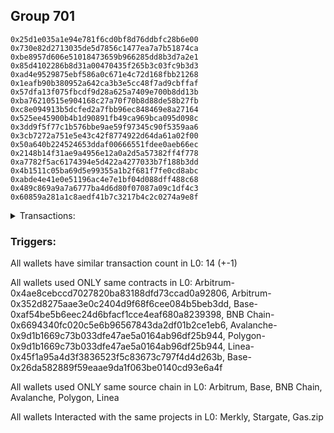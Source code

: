 ## Group 701

```0x9b3040fa7f7b2c926b7f41ee580a4a762543d950
0x25d1e035a1e94e781f6cd0bf8d76ddbfc28b6e00
0x730e82d2713035de5d7856c1477ea7a7b51874ca
0xbe8957d606e51018473659b966285dd8b3d7a2e1
0x85d4102286b8d31a00470435f265b3c03fc9b3d3
0xad4e9529875ebf586a0c671e4c72d168fbb21268
0x1eafb90b380952a642ca3b3e5cc48f7ad9cbffaf
0x57dfa13f075fbcdf9d28a625a7409e700b8dd13b
0xba76210515e904168c27a70f70b8d88de58b27fb
0xc8e094913b5dcfed2a7fbb96ec848469e8a27164
0x525ee45900b4b1d90891fb49ca969bca095d098c
0x3dd9f5f77c1b576bbe9ae59f97345c90f5359aa6
0x3cb7272a751e5e43c42f8774922d64da61a02f00
0x50a640b224524653ddaf00666551fdee0aeb66ec
0x2148b14f31ae9a4956e12a0a2d5a57382ff4f778
0xa7782f5ac6174394e5d422a4277033b7f188b3dd
0x4b1511c05ba69d5e99355a1b2f681f7fe0cd8abc
0xabde4e41e0e51196ac4e7e1bf04d088dff488c68
0x489c869a9a7a6777ba4d6d80f07087a09c1df4c3
0x60859a281a1c8aedf41b7c3217b4c2c0274a9e8f
```
<details>
<summary>Transactions:</summary>

Hashes: 

Wallet: 0x9b3040fa7f7b2c926b7f41ee580a4a762543d950

       Hash: 0x01ce2e29d0fcec5ef9c158cd63e7ebd1d4c122a9e3d01fd8fa0bb5543f463621
         - source chain: Arbitrum
         - destination chain: Aptos
         - project: Merkly
         - contract: 0x4ae8cebccd7027820ba83188dfd73ccad0a92806
       Hash: 0x448c71ab65126206f8f67019e0087876b73c596afe798100acf227c0e9e03dea
         - source chain: Arbitrum
         - destination chain: Aptos
         - project: Merkly
         - contract: 0x4ae8cebccd7027820ba83188dfd73ccad0a92806
       Hash: 0xb46731a3b37bdbe8b7ff8e6019f8f158670683769a31b787d7fb05d41142b7ca
         - source chain: Arbitrum
         - destination chain: Base
         - project: Stargate
         - contract: 0x352d8275aae3e0c2404d9f68f6cee084b5beb3dd
         - value USD: 16.808301922
       Hash: 0xb2d6ee9db833b740cbcec7cfc3dcf6fb8d9ff386aa0534f2cfe3705241e800ca
         - source chain: Base
         - destination chain: BNB Chain
         - project: Stargate
         - contract: 0xaf54be5b6eec24d6bfacf1cce4eaf680a8239398
         - value USD: 14.4631277
       Hash: 0xd5622a56b77dfae5b024d4a53c2f86ad8fae4d7dd5c366aaa10c160e7b401431
         - source chain: BNB Chain
         - destination chain: Arbitrum
         - project: Stargate
         - contract: 0x6694340fc020c5e6b96567843da2df01b2ce1eb6
         - value USD: 13.044481789
       Hash: 0x405ffa81153c13876567028f09865c6bb696458e643ab58bd570ebf9401e8c1d
         - source chain: Arbitrum
         - destination chain: BNB Chain
         - project: Stargate
         - contract: 0x352d8275aae3e0c2404d9f68f6cee084b5beb3dd
         - value USD: 100.070745006
       Hash: 0x26c73adef657fa3f80fdb63b5a3e39939387e9bb7234c4192478a16b6c11a539
         - source chain: BNB Chain
         - destination chain: Avalanche
         - project: Stargate
         - contract: 0x6694340fc020c5e6b96567843da2df01b2ce1eb6
         - value USD: 98.557298287
       Hash: 0xc60c36b47b4241c42b869c85a96b0457f8bd33dca7b1c03092b16b0e6851f764
         - source chain: Avalanche
         - destination chain: Base
         - project: Stargate
         - contract: 0x9d1b1669c73b033dfe47ae5a0164ab96df25b944
         - value USD: 96.997903779
       Hash: 0xfa7aebe507c99fdaa6ff5ef723363335d9d1614a5eff7415d11e8d916092c4c0
         - source chain: Arbitrum
         - destination chain: Polygon
         - project: Stargate
         - contract: 0x352d8275aae3e0c2404d9f68f6cee084b5beb3dd
         - value USD: 31.933732633
       Hash: 0x241307169c7ce8ec3ba8683a8476797db23405119eba2c9219bbc382ef036656
         - source chain: Polygon
         - destination chain: Base
         - project: Stargate
         - contract: 0x9d1b1669c73b033dfe47ae5a0164ab96df25b944
         - value USD: 30.297893956
       Hash: 0xf2a94df8896942307197a54f3cc5e10750ace26526acfcda53898be739cd2c25
         - source chain: Linea
         - destination chain: Base
         - project: Stargate
         - contract: 0x45f1a95a4d3f3836523f5c83673c797f4d4d263b
         - value USD: 50.529491464
       Hash: 0x5189e06607e03dca72d6d157164f77a21dd25cdc408c8edf39d9401e41d65c62
         - source chain: Base
         - destination chain: Scroll
         - project: Gas.zip
         - contract: 0x26da582889f59eaae9da1f063be0140cd93e6a4f
         - value USD: 0.0001140492192
       Hash: 0xbb4fd4595a3b0e764186583b13848116e043788be4a441c8921d8485ede05f4d
         - source chain: Linea
         - destination chain: Base
         - project: Stargate
         - contract: 0x45f1a95a4d3f3836523f5c83673c797f4d4d263b
         - value USD: 132.575431464
       Hash: 0x8a3f96ac8704076ed7b2de4273b15e3beb80cbba38d94d62ba73118279ccc057
         - source chain: Base
         - destination chain: Linea
         - project: Gas.zip
         - contract: 0x26da582889f59eaae9da1f063be0140cd93e6a4f
         - value USD: 5.130385397e-05
Wallet: 0x25d1e035a1e94e781f6cd0bf8d76ddbfc28b6e00

       Hash:0xafb8b1a1ea9cdf0e264a32447e70ffa6606000cae3e7f595f7e2ba1c96fd00c9
         - source chain: Arbitrum
         - destination chain: Aptos
         - project: Merkly
         - contract: 0x4ae8cebccd7027820ba83188dfd73ccad0a92806
       Hash:0x2085896a9d90d2a10e19092dec4cc0674d1956c924a444f9bd4f68d95618e42d
         - source chain: Arbitrum
         - destination chain: Aptos
         - project: Merkly
         - contract: 0x4ae8cebccd7027820ba83188dfd73ccad0a92806
       Hash:0x966ea8b1dc2e62e29ddd5fb7455af16a89011a7d9c3dfc8f5ebef7722e8f8091
         - source chain: Arbitrum
         - destination chain: Base
         - project: Stargate
         - contract: 0x352d8275aae3e0c2404d9f68f6cee084b5beb3dd
         - value USD: 18.231982024
       Hash:0xf44ab597ef88bdbdafd22680d37a4e4974ddfcfd711d5e84b8427bc915f66999
         - source chain: Base
         - destination chain: BNB Chain
         - project: Stargate
         - contract: 0xaf54be5b6eec24d6bfacf1cce4eaf680a8239398
         - value USD: 15.825445341
       Hash:0x355a0c6e134150b775d0ef8dcc083e950ef8c9db4a62840c064cf0ed5400b48f
         - source chain: BNB Chain
         - destination chain: Arbitrum
         - project: Stargate
         - contract: 0x6694340fc020c5e6b96567843da2df01b2ce1eb6
         - value USD: 13.741341754
       Hash:0x8d163f1a9823f031debbe01588565d4d86c21a84d346eaa4c9bfdc9c6c344d30
         - source chain: Arbitrum
         - destination chain: BNB Chain
         - project: Stargate
         - contract: 0x352d8275aae3e0c2404d9f68f6cee084b5beb3dd
         - value USD: 99.734379281
       Hash:0x6897d21037ec1c54f7b886947fba4157084852f128a63b1947df22f118156159
         - source chain: BNB Chain
         - destination chain: Avalanche
         - project: Stargate
         - contract: 0x6694340fc020c5e6b96567843da2df01b2ce1eb6
         - value USD: 99.061735036
       Hash:0x3acfed01f984ef7edad427fa7ab85cb81294f06487b8592ed7118eb3a71d68e7
         - source chain: Avalanche
         - destination chain: Base
         - project: Stargate
         - contract: 0x9d1b1669c73b033dfe47ae5a0164ab96df25b944
         - value USD: 97.539874961
       Hash:0x266f4f9204abe68aefff84c19f36bcc7a38ff936d13a320ce5d084808f829786
         - source chain: Arbitrum
         - destination chain: Polygon
         - project: Stargate
         - contract: 0x352d8275aae3e0c2404d9f68f6cee084b5beb3dd
         - value USD: 33.898126521
       Hash:0xa9d732b39a5570c28099a52015567662109769bd834b9212bcad025b3db67c7a
         - source chain: Polygon
         - destination chain: Base
         - project: Stargate
         - contract: 0x9d1b1669c73b033dfe47ae5a0164ab96df25b944
         - value USD: 32.272714298
       Hash:0x4ce2573695a56b498926c50eeabbd84451b5db55271b1609bbed11618d5179d3
         - source chain: Linea
         - destination chain: Base
         - project: Stargate
         - contract: 0x45f1a95a4d3f3836523f5c83673c797f4d4d263b
         - value USD: 56.851318172
       Hash:0x7116e51ace59610bd8fb4a14260ed3b60347b727337d09c3f529c85fa20a8dbe
         - source chain: Base
         - destination chain: Base
         - project: Gas.zip
         - contract: 0x26da582889f59eaae9da1f063be0140cd93e6a4f
         - value USD: 9.5815645e-05
       Hash:0x33939aa5b094423a54325fea04e35c4bbfbb6bf68f76b79bcf344ff316094932
         - source chain: Linea
         - destination chain: Base
         - project: Stargate
         - contract: 0x45f1a95a4d3f3836523f5c83673c797f4d4d263b
         - value USD: 133.275608538
       Hash:0xf59b9d6f231638445dd79c854ca1e716bcc16608297cb05f144edc8c1e0747e3
         - source chain: Base
         - destination chain: Arbitrum
         - project: Gas.zip
         - contract: 0x26da582889f59eaae9da1f063be0140cd93e6a4f
         - value USD: 4.359414031e-05
Wallet: 0x730e82d2713035de5d7856c1477ea7a7b51874ca

       Hash:0x5682a8ec13e11ae880477ff41c8e3682c28ab7b60be33ea7f5a236a944047fb1
         - source chain: Arbitrum
         - destination chain: Aptos
         - project: Merkly
         - contract: 0x4ae8cebccd7027820ba83188dfd73ccad0a92806
       Hash:0xd25e4ed533354108da24dfdfe1a0b86c3ee4bd20e54e2577c1d8ba94f9b7040d
         - source chain: Arbitrum
         - destination chain: Aptos
         - project: Merkly
         - contract: 0x4ae8cebccd7027820ba83188dfd73ccad0a92806
       Hash:0x69db7a9fe0fc76540c1e6acc09ab86ad72ed933e8da2d0d62937dc380dd5c962
         - source chain: Arbitrum
         - destination chain: Base
         - project: Stargate
         - contract: 0x352d8275aae3e0c2404d9f68f6cee084b5beb3dd
         - value USD: 16.554935249
       Hash:0xfe5ad1aeab5e6998807767dad1379f69729ee1fae6d1055c728fe295aa6d0c5a
         - source chain: Base
         - destination chain: BNB Chain
         - project: Stargate
         - contract: 0xaf54be5b6eec24d6bfacf1cce4eaf680a8239398
         - value USD: 14.172584809
       Hash:0x8058a0674bb5815e1be305155876738705495a40bfd5c4f7c77873980bd8c420
         - source chain: BNB Chain
         - destination chain: Arbitrum
         - project: Stargate
         - contract: 0x6694340fc020c5e6b96567843da2df01b2ce1eb6
         - value USD: 12.437815165
       Hash:0x75a5300cd692472bd9cab906870ef3d34772e61dc62f6dbf9664e3c70e34ceb5
         - source chain: Arbitrum
         - destination chain: BNB Chain
         - project: Stargate
         - contract: 0x352d8275aae3e0c2404d9f68f6cee084b5beb3dd
         - value USD: 103.263760584
       Hash:0x5a1be3ebc1ab813ec32271802201981f8fb3985b16fb55c43ebe4327e8b2d70b
         - source chain: BNB Chain
         - destination chain: Avalanche
         - project: Stargate
         - contract: 0x6694340fc020c5e6b96567843da2df01b2ce1eb6
         - value USD: 102.18166833
       Hash:0x18c119d9f5197f148dc2d6bf5bdec82e8ab6076861d532e321546babe870969c
         - source chain: Avalanche
         - destination chain: Base
         - project: Stargate
         - contract: 0x9d1b1669c73b033dfe47ae5a0164ab96df25b944
         - value USD: 100.470085921
       Hash:0x38d02f752e8b860e527d0c58b4b88034f6d2e7a107ec1e437fd83818aedcd205
         - source chain: Arbitrum
         - destination chain: Polygon
         - project: Stargate
         - contract: 0x352d8275aae3e0c2404d9f68f6cee084b5beb3dd
         - value USD: 29.563870083
       Hash:0xc73dffc35e238498de0e390029c60f51607c9f2797194565a198db351d76edf6
         - source chain: Polygon
         - destination chain: Base
         - project: Stargate
         - contract: 0x9d1b1669c73b033dfe47ae5a0164ab96df25b944
         - value USD: 27.763627341
       Hash:0x7021f3f3b9d0204a2a715b1d0c1dcf639d008e16306ba7e5e98a0f187e92c584
         - source chain: Linea
         - destination chain: Base
         - project: Stargate
         - contract: 0x45f1a95a4d3f3836523f5c83673c797f4d4d263b
         - value USD: 54.343235803
       Hash:0xd995068e9b0ae66bf9e888ae309dc365c7b9faf61d7feae89f702605cc86152f
         - source chain: Base
         - destination chain: Metis
         - project: Gas.zip
         - contract: 0x26da582889f59eaae9da1f063be0140cd93e6a4f
         - value USD: 3.91417368e-06
       Hash:0x85076ce6672beaf59c9395e1edd58bc4fe24c2798edd585cf5cc7e28b4c1f068
         - source chain: Linea
         - destination chain: Base
         - project: Stargate
         - contract: 0x45f1a95a4d3f3836523f5c83673c797f4d4d263b
         - value USD: 161.834984566
       Hash:0x4cd3bcdf5a8ef703dc23a0c71cef0cd928346070471d8aa4f6b50cc71d3b7b9f
         - source chain: Base
         - destination chain: Kava
         - project: Gas.zip
         - contract: 0x26da582889f59eaae9da1f063be0140cd93e6a4f
         - value USD: 1.546059983e-08
Wallet: 0xbe8957d606e51018473659b966285dd8b3d7a2e1

       Hash:0xfce4215498c756fa1bc2fb75aeb8e7c989c6c558b1f7b68abbd5b9a8f5f42782
         - source chain: Arbitrum
         - destination chain: Aptos
         - project: Merkly
         - contract: 0x4ae8cebccd7027820ba83188dfd73ccad0a92806
       Hash:0x8cc0c0046ffd456a72129f2b71266ad94393d67e4bdb1914806069141ca96e04
         - source chain: Arbitrum
         - destination chain: Aptos
         - project: Merkly
         - contract: 0x4ae8cebccd7027820ba83188dfd73ccad0a92806
       Hash:0xfec4dc1a725b46188b9f1b5c0b91975c632f3fd43d11d63f97ee15fcb3ed3475
         - source chain: Arbitrum
         - destination chain: Base
         - project: Stargate
         - contract: 0x352d8275aae3e0c2404d9f68f6cee084b5beb3dd
         - value USD: 16.508938987
       Hash:0x797a0c253bccf959e2d97f0e4d6269e79e0142357a36e3700c871a676e82b4a8
         - source chain: Base
         - destination chain: BNB Chain
         - project: Stargate
         - contract: 0xaf54be5b6eec24d6bfacf1cce4eaf680a8239398
         - value USD: 14.192798332
       Hash:0x414e3c2cfb1490c80ba7378519886e7b2be6a799bda780d3f0eac74b430aea21
         - source chain: BNB Chain
         - destination chain: Arbitrum
         - project: Stargate
         - contract: 0x6694340fc020c5e6b96567843da2df01b2ce1eb6
         - value USD: 12.171735558
       Hash:0xb2f9381a68326ae4443c2df5ada9293f3209f1e7672c4c79b08182f0552f69f9
         - source chain: Arbitrum
         - destination chain: BNB Chain
         - project: Stargate
         - contract: 0x352d8275aae3e0c2404d9f68f6cee084b5beb3dd
         - value USD: 97.426243101
       Hash:0xd32b5b26f4e24d8b6981556730a1d7b036ba14357831c309cc789ffb9343d7df
         - source chain: BNB Chain
         - destination chain: Avalanche
         - project: Stargate
         - contract: 0x6694340fc020c5e6b96567843da2df01b2ce1eb6
         - value USD: 96.655755901
       Hash:0x1a86aa2212e2de07c14e209c37cd8738163ad9efe61a0d4f38ef4a53ea680f0f
         - source chain: Avalanche
         - destination chain: Base
         - project: Stargate
         - contract: 0x9d1b1669c73b033dfe47ae5a0164ab96df25b944
         - value USD: 95.05868252
       Hash:0xef551d79a60253b0a272949cfb9299c499eaab5fd24dca99963de031de70e838
         - source chain: Arbitrum
         - destination chain: Polygon
         - project: Stargate
         - contract: 0x352d8275aae3e0c2404d9f68f6cee084b5beb3dd
         - value USD: 35.021384558
       Hash:0xd8a1f262d300318d23fed91eb1ef63608e806bad8748b0109622cead6c8c0980
         - source chain: Polygon
         - destination chain: Base
         - project: Stargate
         - contract: 0x9d1b1669c73b033dfe47ae5a0164ab96df25b944
         - value USD: 33.508616137
       Hash:0x4fc3111e6e0c635a1879e561e51f7e53a99dd4cd34bfa65a6023801596734cbf
         - source chain: Linea
         - destination chain: Base
         - project: Stargate
         - contract: 0x45f1a95a4d3f3836523f5c83673c797f4d4d263b
         - value USD: 51.220541087
       Hash:0xef10e009c92fbd98cf6db05d9b2afc4cfd9270e9d9d522ef808c87082b290d7c
         - source chain: Base
         - destination chain: Scroll
         - project: Gas.zip
         - contract: 0x26da582889f59eaae9da1f063be0140cd93e6a4f
         - value USD: 0.0001512914338
       Hash:0x684036783e5dae2f5939ba9cb8f0b5c0f73d31f28c6cfcfad3ec3b736c336dc3
         - source chain: Linea
         - destination chain: Base
         - project: Stargate
         - contract: 0x45f1a95a4d3f3836523f5c83673c797f4d4d263b
         - value USD: 129.990135206
       Hash:0x503f0402d127ac758d3a384d5079e5cb3b471d2f110306386be918ef3a8b191d
         - source chain: Base
         - destination chain: Kava
         - project: Gas.zip
         - contract: 0x26da582889f59eaae9da1f063be0140cd93e6a4f
         - value USD: 2.500780181e-08
Wallet: 0x85d4102286b8d31a00470435f265b3c03fc9b3d3

       Hash:0x97989f88227e3607bc59e33b7c7eb33b00c169c4bc80c8b99d6db79eec1e9410
         - source chain: Arbitrum
         - destination chain: Aptos
         - project: Merkly
         - contract: 0x4ae8cebccd7027820ba83188dfd73ccad0a92806
       Hash:0xd2705b47862cea30677de377ae92b049811d31755231938d4ba8a407e5165427
         - source chain: Arbitrum
         - destination chain: Aptos
         - project: Merkly
         - contract: 0x4ae8cebccd7027820ba83188dfd73ccad0a92806
       Hash:0x864968ec2d25e1a1ffe6bf76c0bd33a3e22cbac9317135806401fe0e501f67e2
         - source chain: Arbitrum
         - destination chain: Base
         - project: Stargate
         - contract: 0x352d8275aae3e0c2404d9f68f6cee084b5beb3dd
         - value USD: 15.529887498
       Hash:0x6011fb11571272dcea16a4f3885444cac6bd1427819ed4c3a5258a53e1b506b2
         - source chain: Base
         - destination chain: BNB Chain
         - project: Stargate
         - contract: 0xaf54be5b6eec24d6bfacf1cce4eaf680a8239398
         - value USD: 13.149512728
       Hash:0xd2e088858fd9bdfb5f4403d1893d4f63ea2a3e9e82c259d88c9bb1ddf1d90620
         - source chain: BNB Chain
         - destination chain: Arbitrum
         - project: Stargate
         - contract: 0x6694340fc020c5e6b96567843da2df01b2ce1eb6
         - value USD: 12.585452353
       Hash:0x8f5ed0d83a346556255ba7f06bd4332c4ee3a606635a82aa98da6b59a830a78e
         - source chain: Arbitrum
         - destination chain: BNB Chain
         - project: Stargate
         - contract: 0x352d8275aae3e0c2404d9f68f6cee084b5beb3dd
         - value USD: 95.0990425
       Hash:0xa2f85936fb1e60584893f4e6a1023876281ba2c738ece90847482f907cf28514
         - source chain: BNB Chain
         - destination chain: Avalanche
         - project: Stargate
         - contract: 0x6694340fc020c5e6b96567843da2df01b2ce1eb6
         - value USD: 93.492211387
       Hash:0x114e974ebdc655579baccbf7e29342c2ec84ab5817c774360a37c845234e2ef4
         - source chain: Avalanche
         - destination chain: Base
         - project: Stargate
         - contract: 0x9d1b1669c73b033dfe47ae5a0164ab96df25b944
         - value USD: 91.755132836
       Hash:0xc847178c1de98d5eb5f1b28ef71924d945f7809e08a8dda58c2c3ca36c66a9fa
         - source chain: Arbitrum
         - destination chain: Polygon
         - project: Stargate
         - contract: 0x352d8275aae3e0c2404d9f68f6cee084b5beb3dd
         - value USD: 32.228184768
       Hash:0xdaaf228f819a5d08daa70cfd9e41717140b5f7afe6f3115ffe1f61c520689342
         - source chain: Polygon
         - destination chain: Base
         - project: Stargate
         - contract: 0x9d1b1669c73b033dfe47ae5a0164ab96df25b944
         - value USD: 30.707382992
       Hash:0xd074d9a4a0255902a7563a747526fe3b1f9c789da642b22a6f1e925ae5b7cb08
         - source chain: Linea
         - destination chain: Base
         - project: Stargate
         - contract: 0x45f1a95a4d3f3836523f5c83673c797f4d4d263b
         - value USD: 48.96671344
       Hash:0x8a2061f9f198085e382eaf4ca72dc63fa884422039784f15c730a7fc437b24f7
         - source chain: Base
         - destination chain: Linea
         - project: Gas.zip
         - contract: 0x26da582889f59eaae9da1f063be0140cd93e6a4f
         - value USD: 0.0001652402894
       Hash:0x770e2d4a53a052465347cd7b0390a8cd5ff14e5584396a0eacb6321c5706cbdf
         - source chain: Linea
         - destination chain: Base
         - project: Stargate
         - contract: 0x45f1a95a4d3f3836523f5c83673c797f4d4d263b
         - value USD: 125.016948118
       Hash:0x3ece8ac137565b80a6574e6be32f188c6e5b7ab4f6377e297ff2db0f313dd441
         - source chain: Base
         - destination chain: Kava
         - project: Gas.zip
         - contract: 0x26da582889f59eaae9da1f063be0140cd93e6a4f
         - value USD: 8.008066935e-09
Wallet: 0xad4e9529875ebf586a0c671e4c72d168fbb21268

       Hash:0xff1d995631ee66b800cc60c6a0acaaa84515568243b08d725528be3f52ee2d21
         - source chain: Arbitrum
         - destination chain: Aptos
         - project: Merkly
         - contract: 0x4ae8cebccd7027820ba83188dfd73ccad0a92806
       Hash:0xa736cec166c9ba57e02e72985a09f6798e8b7b19bcd37977da45b1ccc06f1dec
         - source chain: Arbitrum
         - destination chain: Aptos
         - project: Merkly
         - contract: 0x4ae8cebccd7027820ba83188dfd73ccad0a92806
       Hash:0xdf79fee7478318db008a009677c2c87871edbe4c509687be42084d00c2c5760b
         - source chain: Arbitrum
         - destination chain: Base
         - project: Stargate
         - contract: 0x352d8275aae3e0c2404d9f68f6cee084b5beb3dd
         - value USD: 17.390733925
       Hash:0xd74925be83c5c14c0ee3ca5b2b5b5121a8ab21b09cdff4e474158d16c41100f9
         - source chain: Base
         - destination chain: BNB Chain
         - project: Stargate
         - contract: 0xaf54be5b6eec24d6bfacf1cce4eaf680a8239398
         - value USD: 15.038726067
       Hash:0x566f4b2faa6d27a77ab62885e1ac0d1db1d01925622f6dc4be63e5aecff0b3a4
         - source chain: BNB Chain
         - destination chain: Arbitrum
         - project: Stargate
         - contract: 0x6694340fc020c5e6b96567843da2df01b2ce1eb6
         - value USD: 12.950347211
       Hash:0x0c33ca03d73baa40ee88a2139586db71128d07a852e4d80be1cf9efd09699606
         - source chain: Arbitrum
         - destination chain: BNB Chain
         - project: Stargate
         - contract: 0x352d8275aae3e0c2404d9f68f6cee084b5beb3dd
         - value USD: 98.024602105
       Hash:0xfd625894fa475fbcb5edd3a36862cfd0f2d71d3a87a9d26b06d2fdbcf7b006cd
         - source chain: BNB Chain
         - destination chain: Avalanche
         - project: Stargate
         - contract: 0x6694340fc020c5e6b96567843da2df01b2ce1eb6
         - value USD: 97.388349025
       Hash:0xff265af28d17ee11e12c274bf45d01cb3f36ee7361c938939767fdd9ff35b01b
         - source chain: Avalanche
         - destination chain: Base
         - project: Stargate
         - contract: 0x9d1b1669c73b033dfe47ae5a0164ab96df25b944
         - value USD: 95.807059054
       Hash:0xbd6bca4a064297a369dc9c867377117b440b362d586c03bd5300ccd9541cf1c4
         - source chain: Arbitrum
         - destination chain: Polygon
         - project: Stargate
         - contract: 0x352d8275aae3e0c2404d9f68f6cee084b5beb3dd
         - value USD: 31.809951264
       Hash:0xcebdf90a3e9f7a976e6fe305f385cefe3e32093e0a63a988f45d8724d1876092
         - source chain: Polygon
         - destination chain: Base
         - project: Stargate
         - contract: 0x9d1b1669c73b033dfe47ae5a0164ab96df25b944
         - value USD: 30.278816778
       Hash:0x894f098af9892da5294cbdbb6ffda81d2261eb73e200628960bda2a9fe5b2cfc
         - source chain: Linea
         - destination chain: Base
         - project: Stargate
         - contract: 0x45f1a95a4d3f3836523f5c83673c797f4d4d263b
         - value USD: 52.208670768
       Hash:0x01370671a78e1b0e39108f0446912d9c0fec39ea0fe129085394bc74c3ba6b7c
         - source chain: Base
         - destination chain: Zora
         - project: Gas.zip
         - contract: 0x26da582889f59eaae9da1f063be0140cd93e6a4f
         - value USD: 0.0001022916077
       Hash:0xef4566fb5546f5bce001132ec9023853169c0c3ed1f55524d44660d3446632da
         - source chain: Linea
         - destination chain: Base
         - project: Stargate
         - contract: 0x45f1a95a4d3f3836523f5c83673c797f4d4d263b
         - value USD: 173.843789414
       Hash:0x17b76ae0b56eeaf17987b94434c1334988279a18a8cb08b4bfb5a880e222cbbe
         - source chain: Base
         - destination chain: Arbitrum
         - project: Gas.zip
         - contract: 0x26da582889f59eaae9da1f063be0140cd93e6a4f
         - value USD: 0.0001817207587
Wallet: 0x1eafb90b380952a642ca3b3e5cc48f7ad9cbffaf

       Hash:0x8ca7420fe95b864720e00727242ceec209037b4bc048228a177f272b52882d2c
         - source chain: Arbitrum
         - destination chain: Aptos
         - project: Merkly
         - contract: 0x4ae8cebccd7027820ba83188dfd73ccad0a92806
       Hash:0x9a646688292bcbaaa0c5a6675ef968cbc43e811703e52c91efcd3a5539f74e17
         - source chain: Arbitrum
         - destination chain: Aptos
         - project: Merkly
         - contract: 0x4ae8cebccd7027820ba83188dfd73ccad0a92806
       Hash:0x2119e03e93de33d78f7bdaef09ded08ed930559a2373bc467069918aac851c19
         - source chain: Arbitrum
         - destination chain: Base
         - project: Stargate
         - contract: 0x352d8275aae3e0c2404d9f68f6cee084b5beb3dd
         - value USD: 17.63381419
       Hash:0xd099354fe838e236cff9461e41a386a9c7ee85a8ca4adb8f8401be9f496b76e0
         - source chain: Base
         - destination chain: BNB Chain
         - project: Stargate
         - contract: 0xaf54be5b6eec24d6bfacf1cce4eaf680a8239398
         - value USD: 15.211636095
       Hash:0x5005212e7655b9036d8196d8218832f514d2e07cf4a89aed11cbaf2d4410c67b
         - source chain: BNB Chain
         - destination chain: Arbitrum
         - project: Stargate
         - contract: 0x6694340fc020c5e6b96567843da2df01b2ce1eb6
         - value USD: 13.386218168
       Hash:0x77f94eacaf1b12ad77586e0ecc310b2125b780b3777f3077097f37735f02ae17
         - source chain: Arbitrum
         - destination chain: BNB Chain
         - project: Stargate
         - contract: 0x352d8275aae3e0c2404d9f68f6cee084b5beb3dd
         - value USD: 99.698988786
       Hash:0x1d5cdd49f1d62f15455d8c61e649c105e6b2d8989428a500f76594d67e244c75
         - source chain: BNB Chain
         - destination chain: Avalanche
         - project: Stargate
         - contract: 0x6694340fc020c5e6b96567843da2df01b2ce1eb6
         - value USD: 98.588909748
       Hash:0xedee2ac2f2760457d837aeaf426421a2a093a7a6d4ee0a35bac7f6c97953b977
         - source chain: Avalanche
         - destination chain: Base
         - project: Stargate
         - contract: 0x9d1b1669c73b033dfe47ae5a0164ab96df25b944
         - value USD: 96.867817255
       Hash:0xba4db74a58357669ed4130b0def93e67d9b182ccd6c9742e98fb7041b2f1db8b
         - source chain: Arbitrum
         - destination chain: Polygon
         - project: Stargate
         - contract: 0x352d8275aae3e0c2404d9f68f6cee084b5beb3dd
         - value USD: 30.547120766
       Hash:0xda3b37815f84b393d3b2b71e6ca9fa2cb15fc916d0b9e5eb973953d464b1cf4d
         - source chain: Polygon
         - destination chain: Base
         - project: Stargate
         - contract: 0x9d1b1669c73b033dfe47ae5a0164ab96df25b944
         - value USD: 29.17909938
       Hash:0x2dc6065ce132713c76ec10daf1a8051c9e798abe769e56fad748e983145c8c37
         - source chain: Linea
         - destination chain: Base
         - project: Stargate
         - contract: 0x45f1a95a4d3f3836523f5c83673c797f4d4d263b
         - value USD: 51.675097875
       Hash:0xa360ebbeaa555f19aa8896cf8dffc9fc6a48e9e78ac568626d4110d877fef916
         - source chain: Base
         - destination chain: Linea
         - project: Gas.zip
         - contract: 0x26da582889f59eaae9da1f063be0140cd93e6a4f
         - value USD: 0.0001076565522
       Hash:0x3cf197ce9cdbd221e5b95c1b0f8b97554a01cc4c8ef34babd54aa2b5e0fed27d
         - source chain: Linea
         - destination chain: Base
         - project: Stargate
         - contract: 0x45f1a95a4d3f3836523f5c83673c797f4d4d263b
         - value USD: 183.516886995
       Hash:0x87d57130bd89f9eaa3888332eff0bbfe7774449933d1210b68d78157c10892a5
         - source chain: Base
         - destination chain: Metis
         - project: Gas.zip
         - contract: 0x26da582889f59eaae9da1f063be0140cd93e6a4f
         - value USD: 3.657288644e-06
Wallet: 0x57dfa13f075fbcdf9d28a625a7409e700b8dd13b

       Hash:0xd7947296a81e96d8648716b61d2bab2f5e6dc09524600004daaf94e5390a237f
         - source chain: Arbitrum
         - destination chain: Aptos
         - project: Merkly
         - contract: 0x4ae8cebccd7027820ba83188dfd73ccad0a92806
       Hash:0xedb6b151f0caf02ea1fae10410b82c5ee8d7399df44c014022aa09167ab2b308
         - source chain: Arbitrum
         - destination chain: Aptos
         - project: Merkly
         - contract: 0x4ae8cebccd7027820ba83188dfd73ccad0a92806
       Hash:0x3190b8d5110f5cbd3496144d8633d399ed55ae5e2de2c37fdd0602be3ffda79e
         - source chain: Arbitrum
         - destination chain: Base
         - project: Stargate
         - contract: 0x352d8275aae3e0c2404d9f68f6cee084b5beb3dd
         - value USD: 15.450558551
       Hash:0xf766184c8791b5500abdc868ba65191b4e4d1263a2375314d9be6fffba2b9a67
         - source chain: Base
         - destination chain: BNB Chain
         - project: Stargate
         - contract: 0xaf54be5b6eec24d6bfacf1cce4eaf680a8239398
         - value USD: 13.057619804
       Hash:0x3894f617a33ca65137a07c4af5d4dd6a17d51dc6b0c9ef82861d0c1a4bfc27bb
         - source chain: BNB Chain
         - destination chain: Arbitrum
         - project: Stargate
         - contract: 0x6694340fc020c5e6b96567843da2df01b2ce1eb6
         - value USD: 10.766411983
       Hash:0xc6f0cb41b06aae2381347444917780df1e37701c1cef3300e99a34f4c598f0c6
         - source chain: Arbitrum
         - destination chain: BNB Chain
         - project: Stargate
         - contract: 0x352d8275aae3e0c2404d9f68f6cee084b5beb3dd
         - value USD: 98.438695703
       Hash:0xb90275b66356255741db9995fbe3788c4191ea386d26b1b24f54fac9d00a66f6
         - source chain: BNB Chain
         - destination chain: Avalanche
         - project: Stargate
         - contract: 0x6694340fc020c5e6b96567843da2df01b2ce1eb6
         - value USD: 97.82782632
       Hash:0x7266695f42850b8ea7dc046fe06700cd200c21254639bf5bb0d972849a3b6172
         - source chain: Avalanche
         - destination chain: Base
         - project: Stargate
         - contract: 0x9d1b1669c73b033dfe47ae5a0164ab96df25b944
         - value USD: 96.174781497
       Hash:0xb11bc18dcd55c7ee0c60b103713bf86d1809f60893397eca158a3c4a4cccb7c4
         - source chain: Arbitrum
         - destination chain: Polygon
         - project: Stargate
         - contract: 0x352d8275aae3e0c2404d9f68f6cee084b5beb3dd
         - value USD: 32.813488927
       Hash:0x48703b7bb80ca19839a85717033e85370bc2a03d7a9edf3f5ea409b34c5fa2b7
         - source chain: Polygon
         - destination chain: Base
         - project: Stargate
         - contract: 0x9d1b1669c73b033dfe47ae5a0164ab96df25b944
         - value USD: 31.127432805
       Hash:0x9aaad735c5b47d86eba4e677f28914708ff84e7b5e19d408d51beed04c56ed99
         - source chain: Linea
         - destination chain: Base
         - project: Stargate
         - contract: 0x45f1a95a4d3f3836523f5c83673c797f4d4d263b
         - value USD: 58.534982096
       Hash:0x000d2793f9e236176d0c3b7f2f15e2a8d908aa18735364a1af684a3705e5ccff
         - source chain: Base
         - destination chain: Linea
         - project: Gas.zip
         - contract: 0x26da582889f59eaae9da1f063be0140cd93e6a4f
         - value USD: 9.513834844e-05
       Hash:0x711c1e826876d02407781b98e5bb09642703142fc95697ecde50154772bf62cf
         - source chain: Linea
         - destination chain: Base
         - project: Stargate
         - contract: 0x45f1a95a4d3f3836523f5c83673c797f4d4d263b
         - value USD: 130.051683816
       Hash:0x055fdf7e19eb00746948a071bbaf50cac951a761cfc67a02ec324ace028ba06c
         - source chain: Base
         - destination chain: Scroll
         - project: Gas.zip
         - contract: 0x26da582889f59eaae9da1f063be0140cd93e6a4f
         - value USD: 2.857655791e-05
Wallet: 0xba76210515e904168c27a70f70b8d88de58b27fb

       Hash:0xc77715df2ca7d4149f77ea0fbcb1088f3ab11bdb29af3789f4d9620dcc773fff
         - source chain: Arbitrum
         - destination chain: Aptos
         - project: Merkly
         - contract: 0x4ae8cebccd7027820ba83188dfd73ccad0a92806
       Hash:0xbe1ac774baef75febe3f1eb66104ca84bf36504d844666a23dd99692585fc245
         - source chain: Arbitrum
         - destination chain: Aptos
         - project: Merkly
         - contract: 0x4ae8cebccd7027820ba83188dfd73ccad0a92806
       Hash:0x704a5857f6cca384a9623f6407d5dd6ef7d43644c97075cacbd9424de8336fa7
         - source chain: Arbitrum
         - destination chain: Base
         - project: Stargate
         - contract: 0x352d8275aae3e0c2404d9f68f6cee084b5beb3dd
         - value USD: 17.215149481
       Hash:0xa71f521976de9bab51653c7cf1098eb39a185a51a9f4aa72c20b814392fb539b
         - source chain: Base
         - destination chain: BNB Chain
         - project: Stargate
         - contract: 0xaf54be5b6eec24d6bfacf1cce4eaf680a8239398
         - value USD: 14.904626964
       Hash:0xb31e0ecf2a9f6f6be26824b27278b100de76e97f63537f932d5e67092d55f4c9
         - source chain: BNB Chain
         - destination chain: Arbitrum
         - project: Stargate
         - contract: 0x6694340fc020c5e6b96567843da2df01b2ce1eb6
         - value USD: 13.831922216
       Hash:0xb5ac32b43c18fa691c854fc57df5ee41ac913d22c7a6ed1ecfd2f4d8d380d0c9
         - source chain: Arbitrum
         - destination chain: BNB Chain
         - project: Stargate
         - contract: 0x352d8275aae3e0c2404d9f68f6cee084b5beb3dd
         - value USD: 98.293424251
       Hash:0x5017bef381605eff97335f33b47a68c2b8b4b8a6cb1d4f9290c6dc2e75399e25
         - source chain: BNB Chain
         - destination chain: Avalanche
         - project: Stargate
         - contract: 0x6694340fc020c5e6b96567843da2df01b2ce1eb6
         - value USD: 96.645594645
       Hash:0x07c859a293c4b4d9cb9f9b7156c0bfec612fa109863e95db221897de65e96432
         - source chain: Avalanche
         - destination chain: Base
         - project: Stargate
         - contract: 0x9d1b1669c73b033dfe47ae5a0164ab96df25b944
         - value USD: 95.11948357
       Hash:0x8a833eecd2484094aab713971f37b55c207cbc852fcf3f06132ae32e8a0c73b7
         - source chain: Arbitrum
         - destination chain: Polygon
         - project: Stargate
         - contract: 0x352d8275aae3e0c2404d9f68f6cee084b5beb3dd
         - value USD: 33.117805621
       Hash:0x37c476d07a48095962fd431399e982a9d007b847a2a0a70e6a18042705e8b1cb
         - source chain: Polygon
         - destination chain: Base
         - project: Stargate
         - contract: 0x9d1b1669c73b033dfe47ae5a0164ab96df25b944
         - value USD: 31.419872561
       Hash:0x67020fdccf41816d0e97a1fe2176213e3356807cdb2145bb9b69adb63c7aaf29
         - source chain: Linea
         - destination chain: Base
         - project: Stargate
         - contract: 0x45f1a95a4d3f3836523f5c83673c797f4d4d263b
         - value USD: 54.317645362
       Hash:0x09b8742e8ce86c49aff8bea4fc086a7ccdcf3df34eb0277753476092299d6b5c
         - source chain: Base
         - destination chain: Arbitrum
         - project: Gas.zip
         - contract: 0x26da582889f59eaae9da1f063be0140cd93e6a4f
         - value USD: 0.0001080142151
       Hash:0xdbce08ff0305222fa593e42512ef5e2d20b71f36da9f4e8fce744b1dac4a3e5c
         - source chain: Linea
         - destination chain: Base
         - project: Stargate
         - contract: 0x45f1a95a4d3f3836523f5c83673c797f4d4d263b
         - value USD: 149.643108093
       Hash:0x7d661361e0aeddac8455399b5491555cc5f5c60498489f29bb5f726d80b7c17d
         - source chain: Base
         - destination chain: Scroll
         - project: Gas.zip
         - contract: 0x26da582889f59eaae9da1f063be0140cd93e6a4f
         - value USD: 0.0001726392998
Wallet: 0xc8e094913b5dcfed2a7fbb96ec848469e8a27164

       Hash:0x25b5e65c899ca9b2d019439e072c1cd464189e8c2cd1bb12f964e72900b69842
         - source chain: Arbitrum
         - destination chain: Aptos
         - project: Merkly
         - contract: 0x4ae8cebccd7027820ba83188dfd73ccad0a92806
       Hash:0x63588d2de45898d09b38b7a048db80c76207de60e9d043efc35f3b215d1db892
         - source chain: Arbitrum
         - destination chain: Aptos
         - project: Merkly
         - contract: 0x4ae8cebccd7027820ba83188dfd73ccad0a92806
       Hash:0xdf34969e09a4700c22ca7cd2b45a13244a0f8e26326104892b7ee0422f177dcf
         - source chain: Arbitrum
         - destination chain: Base
         - project: Stargate
         - contract: 0x352d8275aae3e0c2404d9f68f6cee084b5beb3dd
         - value USD: 16.866439285
       Hash:0xba40b406573b2760ea57b06d9f0610e857a3f0d3b5a1f6a618638664d9009051
         - source chain: Base
         - destination chain: BNB Chain
         - project: Stargate
         - contract: 0xaf54be5b6eec24d6bfacf1cce4eaf680a8239398
         - value USD: 14.429299151
       Hash:0xd75ca38f574dc175a215078a492997190b348868d064ebfc77e5fdb5a15c55b3
         - source chain: BNB Chain
         - destination chain: Arbitrum
         - project: Stargate
         - contract: 0x6694340fc020c5e6b96567843da2df01b2ce1eb6
         - value USD: 12.403695444
       Hash:0x59850fa20d562a2d7a6f359fe6ee513806b1b54bc49a47c5764c3d2ff56de435
         - source chain: Arbitrum
         - destination chain: BNB Chain
         - project: Stargate
         - contract: 0x352d8275aae3e0c2404d9f68f6cee084b5beb3dd
         - value USD: 96.144098243
       Hash:0xd936287ac8f0157f041563330057e0da70ebeb6edd867c965fbec1707853f59a
         - source chain: BNB Chain
         - destination chain: Avalanche
         - project: Stargate
         - contract: 0x6694340fc020c5e6b96567843da2df01b2ce1eb6
         - value USD: 95.534913645
       Hash:0x6d42764e0e5135db8c0f2f0932ee404e50517462e1e802656142745b6cd5fbb8
         - source chain: Avalanche
         - destination chain: Base
         - project: Stargate
         - contract: 0x9d1b1669c73b033dfe47ae5a0164ab96df25b944
         - value USD: 93.692893021
       Hash:0xf63f7162d773c0bd968246176d664b26fa249db35b5183dbfcc60086316b3028
         - source chain: Arbitrum
         - destination chain: Polygon
         - project: Stargate
         - contract: 0x352d8275aae3e0c2404d9f68f6cee084b5beb3dd
         - value USD: 31.461882398
       Hash:0x211ecf726d14a7a53b3d9badfec5acc70fdc0f74204b3251c8e5b255050f0391
         - source chain: Polygon
         - destination chain: Base
         - project: Stargate
         - contract: 0x9d1b1669c73b033dfe47ae5a0164ab96df25b944
         - value USD: 29.799465062
       Hash:0xad6102e4913121f9a793a9a1937d4e64c406b19b3d09b07ac76a85f809f8b208
         - source chain: Linea
         - destination chain: Base
         - project: Stargate
         - contract: 0x45f1a95a4d3f3836523f5c83673c797f4d4d263b
         - value USD: 49.350588449
       Hash:0x9e6fc87e861dffdfc30339c7f21f41b13f1834967479145384cf5fe03bfac3ea
         - source chain: Base
         - destination chain: Zora
         - project: Gas.zip
         - contract: 0x26da582889f59eaae9da1f063be0140cd93e6a4f
         - value USD: 0.0001530797486
       Hash:0x98a5a46931dc3d1c046c70b75b08bf07afc863a71cc47254d0b53e347edbeca6
         - source chain: Linea
         - destination chain: Base
         - project: Stargate
         - contract: 0x45f1a95a4d3f3836523f5c83673c797f4d4d263b
         - value USD: 178.817989619
       Hash:0x5c706b94976c4601c1163cacb572b24062cb9744c607b16918f792b8779f0eb6
         - source chain: Base
         - destination chain: Linea
         - project: Gas.zip
         - contract: 0x26da582889f59eaae9da1f063be0140cd93e6a4f
         - value USD: 7.966065204e-05
Wallet: 0x525ee45900b4b1d90891fb49ca969bca095d098c

       Hash:0x399e3520a652a98448e577d15514bcf13e5b05b73f7a81b38e0aa478af14680f
         - source chain: Arbitrum
         - destination chain: Aptos
         - project: Merkly
         - contract: 0x4ae8cebccd7027820ba83188dfd73ccad0a92806
       Hash:0x297cbc93c47ef04cadeb019c2baf6eccec6ebdebed8ee9a0bce9d7db39a61ab5
         - source chain: Arbitrum
         - destination chain: Aptos
         - project: Merkly
         - contract: 0x4ae8cebccd7027820ba83188dfd73ccad0a92806
       Hash:0x77208844b3cdff1948a2dab065f315338926e22bc91168a29a3bc1d0c64a6b55
         - source chain: Arbitrum
         - destination chain: Base
         - project: Stargate
         - contract: 0x352d8275aae3e0c2404d9f68f6cee084b5beb3dd
         - value USD: 17.557001002
       Hash:0x2d66670d3c952defd381c5b3995d711f43d859a046167b83e81608531e4b3427
         - source chain: Base
         - destination chain: BNB Chain
         - project: Stargate
         - contract: 0xaf54be5b6eec24d6bfacf1cce4eaf680a8239398
         - value USD: 15.097743514
       Hash:0xd4529429e65802e9ccb68b500e7024a3bdee86e4e66faeffe97eac2bd433264e
         - source chain: BNB Chain
         - destination chain: Arbitrum
         - project: Stargate
         - contract: 0x6694340fc020c5e6b96567843da2df01b2ce1eb6
         - value USD: 13.229424901
       Hash:0xf849e3d3748b3ad37a7211dd8fbe5b14f8f7e7a8f7ea2d0785a4444267e6bcff
         - source chain: Arbitrum
         - destination chain: BNB Chain
         - project: Stargate
         - contract: 0x352d8275aae3e0c2404d9f68f6cee084b5beb3dd
         - value USD: 107.085049965
       Hash:0x35afe69cffde2f3c442eee1420819a9498fd76bfbfd5cab570622010fd31fe27
         - source chain: BNB Chain
         - destination chain: Avalanche
         - project: Stargate
         - contract: 0x6694340fc020c5e6b96567843da2df01b2ce1eb6
         - value USD: 102.803064489
       Hash:0xf8fc7fb7b7793d7eeb16924106decc062400c79ddfe3f9777077c49aad337071
         - source chain: Avalanche
         - destination chain: Base
         - project: Stargate
         - contract: 0x9d1b1669c73b033dfe47ae5a0164ab96df25b944
         - value USD: 101.057249369
       Hash:0x8125872f93a3f33da0c5db69136a5562510440c3f1da2bb03718f75c438a25ea
         - source chain: Arbitrum
         - destination chain: Polygon
         - project: Stargate
         - contract: 0x352d8275aae3e0c2404d9f68f6cee084b5beb3dd
         - value USD: 30.304013926
       Hash:0x5ededb38f6cf8c94e0eedea0143bc3b448f0008cb83774474276a42eb090f835
         - source chain: Polygon
         - destination chain: Base
         - project: Stargate
         - contract: 0x9d1b1669c73b033dfe47ae5a0164ab96df25b944
         - value USD: 28.64369477
       Hash:0xc286384303c5481d19ce929692d0a19cc7eeda475e2607ac08a9cc9373740ec3
         - source chain: Linea
         - destination chain: Base
         - project: Stargate
         - contract: 0x45f1a95a4d3f3836523f5c83673c797f4d4d263b
         - value USD: 54.748079328
       Hash:0x9f8aa722d8c9ab44014af236ede6c1b3ac3c9296cfe26a0add0153ecf705ba27
         - source chain: Base
         - destination chain: Kava
         - project: Gas.zip
         - contract: 0x26da582889f59eaae9da1f063be0140cd93e6a4f
         - value USD: 1.949899478e-08
       Hash:0xfe33a2ed2124884d8ddccb52c42fbe872b324de791c83c877f4ce706796323b0
         - source chain: Linea
         - destination chain: Base
         - project: Stargate
         - contract: 0x45f1a95a4d3f3836523f5c83673c797f4d4d263b
         - value USD: 180.091221752
       Hash:0x06d55bfbb21fab24d087a81e6233ab92172531961d781395c47ec60ed83227b4
         - source chain: Base
         - destination chain: Kava
         - project: Gas.zip
         - contract: 0x26da582889f59eaae9da1f063be0140cd93e6a4f
         - value USD: 2.650189765e-08
Wallet: 0x3dd9f5f77c1b576bbe9ae59f97345c90f5359aa6

       Hash:0xff7c3391b36d4abd476531c1f4e0fed802d4b00b161c4d2a2fbbbf2a9b5d35c4
         - source chain: Arbitrum
         - destination chain: Aptos
         - project: Merkly
         - contract: 0x4ae8cebccd7027820ba83188dfd73ccad0a92806
       Hash:0x72e6eb99ed6eab60d2b7062746d86700969b80cd30c5c4a806c7cc248476b84c
         - source chain: Arbitrum
         - destination chain: Aptos
         - project: Merkly
         - contract: 0x4ae8cebccd7027820ba83188dfd73ccad0a92806
       Hash:0x7eda5937021285c92b6da99953a5d7c526cf0e36b01ae0aeea429929fe273c4d
         - source chain: Arbitrum
         - destination chain: Base
         - project: Stargate
         - contract: 0x352d8275aae3e0c2404d9f68f6cee084b5beb3dd
         - value USD: 17.485437953
       Hash:0x52ae7432af9cdfb96e31b944b391cd55b2daea9405012daf9678b605af926ecc
         - source chain: Base
         - destination chain: BNB Chain
         - project: Stargate
         - contract: 0xaf54be5b6eec24d6bfacf1cce4eaf680a8239398
         - value USD: 15.186587208
       Hash:0x3fe6ee55eb8215e079619aaccb20699846df216023f487f1f20518dbf656d11f
         - source chain: BNB Chain
         - destination chain: Arbitrum
         - project: Stargate
         - contract: 0x6694340fc020c5e6b96567843da2df01b2ce1eb6
         - value USD: 13.389487196
       Hash:0xe7f49296cfd7acf5364418b14fea9c41a47dbde85252210919fab5a4a86df25c
         - source chain: Arbitrum
         - destination chain: BNB Chain
         - project: Stargate
         - contract: 0x352d8275aae3e0c2404d9f68f6cee084b5beb3dd
         - value USD: 95.436242331
       Hash:0xdfed2ce4bbdc2ce0c9fd229480e77c6e3197199dbd1005ba038bde557a26e1ae
         - source chain: BNB Chain
         - destination chain: Avalanche
         - project: Stargate
         - contract: 0x6694340fc020c5e6b96567843da2df01b2ce1eb6
         - value USD: 94.6335751
       Hash:0x81bc24b8f7f451e3a03942e6befa88e0f2c551f9ba093565c6d41712fcbdee99
         - source chain: Avalanche
         - destination chain: Base
         - project: Stargate
         - contract: 0x9d1b1669c73b033dfe47ae5a0164ab96df25b944
         - value USD: 92.973175925
       Hash:0x0ddb0c30982640f8d6d6ec007fb1e8d769cdea7a42c6c35a5b569bc5e890167f
         - source chain: Arbitrum
         - destination chain: Polygon
         - project: Stargate
         - contract: 0x352d8275aae3e0c2404d9f68f6cee084b5beb3dd
         - value USD: 32.895797559
       Hash:0x0ba0537bf63d40ebe998bc9e92d28f3408c2f24f631321036c484f3218b71598
         - source chain: Polygon
         - destination chain: Base
         - project: Stargate
         - contract: 0x9d1b1669c73b033dfe47ae5a0164ab96df25b944
         - value USD: 31.558149363
       Hash:0x52dc706eee53820037888d9e9d381dcec954dc098e7f99db656a42313be86851
         - source chain: Linea
         - destination chain: Base
         - project: Stargate
         - contract: 0x45f1a95a4d3f3836523f5c83673c797f4d4d263b
         - value USD: 54.981827025
       Hash:0x125b353316da1a9c19c8aacb2e906779cb4146ec48d486ea8548f82427400cb5
         - source chain: Base
         - destination chain: Metis
         - project: Gas.zip
         - contract: 0x26da582889f59eaae9da1f063be0140cd93e6a4f
         - value USD: 1.69759184e-06
       Hash:0x402d5815db4cd9a56e27e72fdbb6b3eb6290ecd4674ca34a39edaff98593dd4c
         - source chain: Linea
         - destination chain: Base
         - project: Stargate
         - contract: 0x45f1a95a4d3f3836523f5c83673c797f4d4d263b
         - value USD: 156.372932511
       Hash:0xfec5df275dbbc9a5f07e7e2723d8d9f50bba91b3cfbeaeae0a9b75b78cb0835f
         - source chain: Base
         - destination chain: Kava
         - project: Gas.zip
         - contract: 0x26da582889f59eaae9da1f063be0140cd93e6a4f
         - value USD: 2.41675509e-08
Wallet: 0x3cb7272a751e5e43c42f8774922d64da61a02f00

       Hash:0xd5759424124b97bc39cadeb7c80cf7a4e20bc997461f26986533cb0caaf8766f
         - source chain: Arbitrum
         - destination chain: Aptos
         - project: Merkly
         - contract: 0x4ae8cebccd7027820ba83188dfd73ccad0a92806
       Hash:0x429fdcef5024ebe52298b43f51ad267c8750126cef033eef104b853a36fe7e91
         - source chain: Arbitrum
         - destination chain: Aptos
         - project: Merkly
         - contract: 0x4ae8cebccd7027820ba83188dfd73ccad0a92806
       Hash:0x9db3f300f0e05e48d4dfdd04135253cbf6620a628e00fbbc41946e151d6baa5a
         - source chain: Arbitrum
         - destination chain: Base
         - project: Stargate
         - contract: 0x352d8275aae3e0c2404d9f68f6cee084b5beb3dd
         - value USD: 16.410468145
       Hash:0x71113c32243fa369ba71c0aa127785f71fa43a1433ee2c9b17e6cc7aba69eda0
         - source chain: Base
         - destination chain: BNB Chain
         - project: Stargate
         - contract: 0xaf54be5b6eec24d6bfacf1cce4eaf680a8239398
         - value USD: 14.135188992
       Hash:0x07fa4934c3376a57db4fd8b8aff263fcc7f37a7ce7ba9de5e87338a2e09d07a7
         - source chain: BNB Chain
         - destination chain: Arbitrum
         - project: Stargate
         - contract: 0x6694340fc020c5e6b96567843da2df01b2ce1eb6
         - value USD: 12.525561736
       Hash:0xe6d6d048cce3758d35527d7646cd39c8eccff9600799d752daf888a4c94b9a9c
         - source chain: Arbitrum
         - destination chain: BNB Chain
         - project: Stargate
         - contract: 0x352d8275aae3e0c2404d9f68f6cee084b5beb3dd
         - value USD: 97.753476666
       Hash:0x1ccbd277e27be7d6c22d12c3836dde74b8e67bc2341e2e4c77812d673c7d9dcc
         - source chain: BNB Chain
         - destination chain: Avalanche
         - project: Stargate
         - contract: 0x6694340fc020c5e6b96567843da2df01b2ce1eb6
         - value USD: 96.701411569
       Hash:0x1c470547b1a5c2b0017ef5bfdaf545d2cbe030136bc3693852db1b99f52ee3ae
         - source chain: Avalanche
         - destination chain: Base
         - project: Stargate
         - contract: 0x9d1b1669c73b033dfe47ae5a0164ab96df25b944
         - value USD: 95.112364213
       Hash:0x4781c10428a712cf397fab5a02cc6cb69ac0ed09aa1919d81312bd4b0481ef4c
         - source chain: Arbitrum
         - destination chain: Polygon
         - project: Stargate
         - contract: 0x352d8275aae3e0c2404d9f68f6cee084b5beb3dd
         - value USD: 34.104783382
       Hash:0x404ea9bfe4f729c8f942b8260dae8979a68523465428b33297d8d2df43a0b643
         - source chain: Polygon
         - destination chain: Base
         - project: Stargate
         - contract: 0x9d1b1669c73b033dfe47ae5a0164ab96df25b944
         - value USD: 32.291215652
       Hash:0xea6ee30f79ced0e8442b81524858468b2b63bab57951d921891d4ee55bd35626
         - source chain: Linea
         - destination chain: Base
         - project: Stargate
         - contract: 0x45f1a95a4d3f3836523f5c83673c797f4d4d263b
         - value USD: 56.856942817
       Hash:0x33aa2ff2f1524a916e9236f9e9c342dbd6dbb2a4059a48ce66091f296e8586aa
         - source chain: Base
         - destination chain: Metis
         - project: Gas.zip
         - contract: 0x26da582889f59eaae9da1f063be0140cd93e6a4f
         - value USD: 3.705718772e-06
       Hash:0x4707dd1881f45338e100b14fd0a1cf1182b2d1fb50898e4cf281e0943e91e2e9
         - source chain: Linea
         - destination chain: Base
         - project: Stargate
         - contract: 0x45f1a95a4d3f3836523f5c83673c797f4d4d263b
         - value USD: 176.603487554
       Hash:0x1e6323d9b45005be446f92c232b7cd9ca24dd253eb63279f756b76c3c0013556
         - source chain: Base
         - destination chain: Linea
         - project: Gas.zip
         - contract: 0x26da582889f59eaae9da1f063be0140cd93e6a4f
         - value USD: 4.809253206e-05
Wallet: 0x50a640b224524653ddaf00666551fdee0aeb66ec

       Hash:0x2380e61ea349fcd08c20cddd2c43332702ab22d719a02d599857f06a79d16273
         - source chain: Arbitrum
         - destination chain: Aptos
         - project: Merkly
         - contract: 0x4ae8cebccd7027820ba83188dfd73ccad0a92806
       Hash:0x3f7c44d9908bcc62edb429bfe67a938d808d03117e90574b50dc5dd4bd34eada
         - source chain: Arbitrum
         - destination chain: Aptos
         - project: Merkly
         - contract: 0x4ae8cebccd7027820ba83188dfd73ccad0a92806
       Hash:0x88c25b8d5f99ccdfa5a3e89aabd82e418fd190d31e8cf1b332508409beeb901a
         - source chain: Arbitrum
         - destination chain: Base
         - project: Stargate
         - contract: 0x352d8275aae3e0c2404d9f68f6cee084b5beb3dd
         - value USD: 16.591576031
       Hash:0x6adf47cd74f9694de847b2cac65050584737d37f928f51945a7c46ba968092db
         - source chain: Base
         - destination chain: BNB Chain
         - project: Stargate
         - contract: 0xaf54be5b6eec24d6bfacf1cce4eaf680a8239398
         - value USD: 14.342847637
       Hash:0x8607b7540f7dddce624b9b30f4364c17fed5c25ca472ea2204fbbe42989445dd
         - source chain: BNB Chain
         - destination chain: Arbitrum
         - project: Stargate
         - contract: 0x6694340fc020c5e6b96567843da2df01b2ce1eb6
         - value USD: 12.110069182
       Hash:0xd8ae53f45dfe666963f5a049c6280aa370470caa07856e87bd7b1eb3e3a1243c
         - source chain: Arbitrum
         - destination chain: BNB Chain
         - project: Stargate
         - contract: 0x352d8275aae3e0c2404d9f68f6cee084b5beb3dd
         - value USD: 93.938953145
       Hash:0x2cd6f7dddf192db1760d54943a43a56da6a4c69b2173018c2464a33b79959ae7
         - source chain: BNB Chain
         - destination chain: Avalanche
         - project: Stargate
         - contract: 0x6694340fc020c5e6b96567843da2df01b2ce1eb6
         - value USD: 93.296055369
       Hash:0x97fa76a10b4e6c3bf7e4b637081b6d039a2a073dda73b2d33ffa75141584407d
         - source chain: Avalanche
         - destination chain: Base
         - project: Stargate
         - contract: 0x9d1b1669c73b033dfe47ae5a0164ab96df25b944
         - value USD: 91.844614324
       Hash:0xf195d5bb83caf24602ec154d9901cdbc2d0210a248543442e029aa7dbfaeb287
         - source chain: Arbitrum
         - destination chain: Polygon
         - project: Stargate
         - contract: 0x352d8275aae3e0c2404d9f68f6cee084b5beb3dd
         - value USD: 29.774179039
       Hash:0xf7aa8b6956d0bbc7b0bd9f321719d27e2f97a6e8193060f480444a4f18f8265e
         - source chain: Polygon
         - destination chain: Base
         - project: Stargate
         - contract: 0x9d1b1669c73b033dfe47ae5a0164ab96df25b944
         - value USD: 28.359125613
       Hash:0xf9c5f37c355d0fbe6054b868261a97324f1044b2794491352f5d0cab3c43c438
         - source chain: Linea
         - destination chain: Base
         - project: Stargate
         - contract: 0x45f1a95a4d3f3836523f5c83673c797f4d4d263b
         - value USD: 55.95595161
       Hash:0x8089ff880a488c37adee2b6e5914fefcc8faadb3c28983b1416e070e9db7499e
         - source chain: Base
         - destination chain: Linea
         - project: Gas.zip
         - contract: 0x26da582889f59eaae9da1f063be0140cd93e6a4f
         - value USD: 6.333734129e-05
       Hash:0x499a84ea026483e9f6b12ba828f5bcbca235d2d145f498ca4b8e21bd3bebd62d
         - source chain: Linea
         - destination chain: Base
         - project: Stargate
         - contract: 0x45f1a95a4d3f3836523f5c83673c797f4d4d263b
         - value USD: 173.70504799
       Hash:0xc5df12cdf47682592e9a3d9f60dc99613838d534cf5246e50dec17b4460dfe64
         - source chain: Base
         - destination chain: Metis
         - project: Gas.zip
         - contract: 0x26da582889f59eaae9da1f063be0140cd93e6a4f
         - value USD: 3.184360013e-06
Wallet: 0x2148b14f31ae9a4956e12a0a2d5a57382ff4f778

       Hash:0xab122e611390a1f58803534815e078dba2219def9fd08df1464adb78a0c7c554
         - source chain: Arbitrum
         - destination chain: Aptos
         - project: Merkly
         - contract: 0x4ae8cebccd7027820ba83188dfd73ccad0a92806
       Hash:0x81a9876138534dd111a60d3559ba507a2fce54b17807609cde83ccfc1fa9a7a4
         - source chain: Arbitrum
         - destination chain: Aptos
         - project: Merkly
         - contract: 0x4ae8cebccd7027820ba83188dfd73ccad0a92806
       Hash:0x0577724ad9274cda69f46488917310b68f7be608be5ea768713481c21957990e
         - source chain: Arbitrum
         - destination chain: Base
         - project: Stargate
         - contract: 0x352d8275aae3e0c2404d9f68f6cee084b5beb3dd
         - value USD: 17.600600899
       Hash:0x216a97a8f49934db8697520fac7fc836bd761ceee7fba0591d28b79306210ac7
         - source chain: Base
         - destination chain: BNB Chain
         - project: Stargate
         - contract: 0xaf54be5b6eec24d6bfacf1cce4eaf680a8239398
         - value USD: 15.212928192
       Hash:0xd7ecddfac981b1a2c05d7d2a7f1fb900b20519866d0b9dca073bf6ba488341ad
         - source chain: BNB Chain
         - destination chain: Arbitrum
         - project: Stargate
         - contract: 0x6694340fc020c5e6b96567843da2df01b2ce1eb6
         - value USD: 13.472307219
       Hash:0x9c15d550fd867fb306fe5beb0a455d4df326340b37761fc272eefcd58ec90e8a
         - source chain: Arbitrum
         - destination chain: BNB Chain
         - project: Stargate
         - contract: 0x352d8275aae3e0c2404d9f68f6cee084b5beb3dd
         - value USD: 91.336482578
       Hash:0x11d26459c389b0932e6798161cd51c99850554d939ae546aa7c89c76e84e66c4
         - source chain: BNB Chain
         - destination chain: Avalanche
         - project: Stargate
         - contract: 0x6694340fc020c5e6b96567843da2df01b2ce1eb6
         - value USD: 90.354045018
       Hash:0x0a70f9eedf3605b8719bcdfc3edd7095b7bb0f19764e4dce8ad2a8c1c7bd14c5
         - source chain: Avalanche
         - destination chain: Base
         - project: Stargate
         - contract: 0x9d1b1669c73b033dfe47ae5a0164ab96df25b944
         - value USD: 88.835051384
       Hash:0x61b762e9a40f50387d9121b95b9219e522b74011b16e421fb7cdaf658ef9eabb
         - source chain: Arbitrum
         - destination chain: Polygon
         - project: Stargate
         - contract: 0x352d8275aae3e0c2404d9f68f6cee084b5beb3dd
         - value USD: 30.17209757
       Hash:0xd28e9a2e200d3dd144580d5ae62e61cbbe7911a674e27e5dc837779f8a63d604
         - source chain: Polygon
         - destination chain: Base
         - project: Stargate
         - contract: 0x9d1b1669c73b033dfe47ae5a0164ab96df25b944
         - value USD: 28.564016086
       Hash:0x50d718f99e86fcef2463cfc79b20463916e7ff50acfd9e27272e861233f154b6
         - source chain: Linea
         - destination chain: Base
         - project: Stargate
         - contract: 0x45f1a95a4d3f3836523f5c83673c797f4d4d263b
         - value USD: 57.072942028
       Hash:0xfa3e722033db27443f30fdf24f5d08ac2be5cf2d09d1acbc068c3aa957f06733
         - source chain: Base
         - destination chain: Scroll
         - project: Gas.zip
         - contract: 0x26da582889f59eaae9da1f063be0140cd93e6a4f
         - value USD: 0.0001011890796
       Hash:0xb158fea11ed70bc4a9c42cacebd5f038c91811834d022a2e3bab360827eee10a
         - source chain: Linea
         - destination chain: Base
         - project: Stargate
         - contract: 0x45f1a95a4d3f3836523f5c83673c797f4d4d263b
         - value USD: 155.127776719
       Hash:0x1d4d05de4ec7c1b6622102f59e28219af09bcf201d99e8fe28543f40fe82f29b
         - source chain: Base
         - destination chain: Metis
         - project: Gas.zip
         - contract: 0x26da582889f59eaae9da1f063be0140cd93e6a4f
         - value USD: 3.551201919e-06
Wallet: 0xa7782f5ac6174394e5d422a4277033b7f188b3dd

       Hash:0x8d00eb37bb9fa6fb73f733399e0d2b0c3178940dd9efe6f0eefd45de48ad81cf
         - source chain: Arbitrum
         - destination chain: Aptos
         - project: Merkly
         - contract: 0x4ae8cebccd7027820ba83188dfd73ccad0a92806
       Hash:0x608756338f1ad9ff67bbe9805ccd652b76173911a89f09e2a51583ff07de50f8
         - source chain: Arbitrum
         - destination chain: Aptos
         - project: Merkly
         - contract: 0x4ae8cebccd7027820ba83188dfd73ccad0a92806
       Hash:0x26636f8e58565d03b678ce3985c82bf116fd2bb7976cf769f05dd9734c523f88
         - source chain: Arbitrum
         - destination chain: Base
         - project: Stargate
         - contract: 0x352d8275aae3e0c2404d9f68f6cee084b5beb3dd
         - value USD: 17.445116589
       Hash:0xfe7433a6a011e44a55dbff779ed96cac43eed0d5a1cf6460e31dc711d768d0fe
         - source chain: Base
         - destination chain: BNB Chain
         - project: Stargate
         - contract: 0xaf54be5b6eec24d6bfacf1cce4eaf680a8239398
         - value USD: 15.063545937
       Hash:0x65e485f3c85560e935fe94713e9d85661e9c3aa6e6ff645eed0574e37a3210ee
         - source chain: BNB Chain
         - destination chain: Arbitrum
         - project: Stargate
         - contract: 0x6694340fc020c5e6b96567843da2df01b2ce1eb6
         - value USD: 13.802365929
       Hash:0x4566e3e768307cfc66fcc0933ac12f8f6098aeb5c9794a4d3ff0a92e21ed7ef4
         - source chain: Arbitrum
         - destination chain: BNB Chain
         - project: Stargate
         - contract: 0x352d8275aae3e0c2404d9f68f6cee084b5beb3dd
         - value USD: 95.773553176
       Hash:0xf4217798ea0d2e564d78e107f63a80b0e7f9c16d8a361af1b3bb2169efa9fc85
         - source chain: BNB Chain
         - destination chain: Avalanche
         - project: Stargate
         - contract: 0x6694340fc020c5e6b96567843da2df01b2ce1eb6
         - value USD: 94.125725272
       Hash:0x18a3e9a202430aef5e0a0c8e961357400becc538bb17e92e9fb51a76d94e9ceb
         - source chain: Avalanche
         - destination chain: Base
         - project: Stargate
         - contract: 0x9d1b1669c73b033dfe47ae5a0164ab96df25b944
         - value USD: 92.614752949
       Hash:0x5b49d73207954101ddb54e1f315a3dfecbae0a3cacca4dbdd362ecfd44f3cb7a
         - source chain: Arbitrum
         - destination chain: Polygon
         - project: Stargate
         - contract: 0x352d8275aae3e0c2404d9f68f6cee084b5beb3dd
         - value USD: 35.342462104
       Hash:0xe5169e52b9e39a517a389fbc2140a58a4b6a8ab543a7daabcdb5749a5ce959fb
         - source chain: Polygon
         - destination chain: Base
         - project: Stargate
         - contract: 0x9d1b1669c73b033dfe47ae5a0164ab96df25b944
         - value USD: 33.998532628
       Hash:0x29aa61bb5e1a1d75e08d9bd60387d765e4879455cbe935e79b8dd49897cbf829
         - source chain: Linea
         - destination chain: Base
         - project: Stargate
         - contract: 0x45f1a95a4d3f3836523f5c83673c797f4d4d263b
         - value USD: 53.657707464
       Hash:0x13cd51d6bd90ca5e3b3ff4986b664558ee05c30f60f35090f329d8a1b46ce7e4
         - source chain: Base
         - destination chain: Arbitrum
         - project: Gas.zip
         - contract: 0x26da582889f59eaae9da1f063be0140cd93e6a4f
         - value USD: 2.117076488e-05
       Hash:0xc23ccc65d971847ebfe3f8be1708a88dc40a527c09a9dd3fa0af69a1a626bb38
         - source chain: Linea
         - destination chain: Base
         - project: Stargate
         - contract: 0x45f1a95a4d3f3836523f5c83673c797f4d4d263b
         - value USD: 172.164293374
       Hash:0xf01aea8a971534129415eeb727e30410f713cb30ebe65a0aadad093d0be1eb2b
         - source chain: Base
         - destination chain: Scroll
         - project: Gas.zip
         - contract: 0x26da582889f59eaae9da1f063be0140cd93e6a4f
         - value USD: 0.0001158915537
Wallet: 0x4b1511c05ba69d5e99355a1b2f681f7fe0cd8abc

       Hash:0xac7cb4aee67177f4cb205c7bd4b0fbacb994b5fdf714de2ba574b885295e6392
         - source chain: Arbitrum
         - destination chain: Aptos
         - project: Merkly
         - contract: 0x4ae8cebccd7027820ba83188dfd73ccad0a92806
       Hash:0xfcc8feec1318a7ca84af2286e5aeebc770b09537d7d8aee640f61132b27d81fe
         - source chain: Arbitrum
         - destination chain: Aptos
         - project: Merkly
         - contract: 0x4ae8cebccd7027820ba83188dfd73ccad0a92806
       Hash:0xdd8eb684f23bee04a33a1265bc3fa030e44589ff2e26d1d94dbfb19d41347579
         - source chain: Arbitrum
         - destination chain: Base
         - project: Stargate
         - contract: 0x352d8275aae3e0c2404d9f68f6cee084b5beb3dd
         - value USD: 18.265351199
       Hash:0x4594c6b0e33f7c8651083c52ca1094b7e6b2c9d9641f774606f21a40692c41c9
         - source chain: Base
         - destination chain: BNB Chain
         - project: Stargate
         - contract: 0xaf54be5b6eec24d6bfacf1cce4eaf680a8239398
         - value USD: 16.017443807
       Hash:0xb4f35326d8b9fb808de40a58c29e8bc1182ae95f752030aacf4f0cb668e4be8c
         - source chain: BNB Chain
         - destination chain: Arbitrum
         - project: Stargate
         - contract: 0x6694340fc020c5e6b96567843da2df01b2ce1eb6
         - value USD: 14.363402216
       Hash:0x9de332bf6f38791fcda8180e8a92ec7039ead62e986d3c4ad15f2f5804bc8ea2
         - source chain: Arbitrum
         - destination chain: BNB Chain
         - project: Stargate
         - contract: 0x352d8275aae3e0c2404d9f68f6cee084b5beb3dd
         - value USD: 95.359372567
       Hash:0xf0c27150359f9a61a3560dbca9a7daae4f45b5441dbb577537b3b0ee0d9ccbd0
         - source chain: BNB Chain
         - destination chain: Avalanche
         - project: Stargate
         - contract: 0x6694340fc020c5e6b96567843da2df01b2ce1eb6
         - value USD: 94.33650434
       Hash:0x0453f3c261076ef36507ef0931e5a153c3e8e9d48ade86d62fc8d0a006b0f687
         - source chain: Avalanche
         - destination chain: Base
         - project: Stargate
         - contract: 0x9d1b1669c73b033dfe47ae5a0164ab96df25b944
         - value USD: 92.681030273
       Hash:0xe19560a1a889f8406425c1d9e1ca46af19097d927e80a4b855d8714c61771a72
         - source chain: Arbitrum
         - destination chain: Polygon
         - project: Stargate
         - contract: 0x352d8275aae3e0c2404d9f68f6cee084b5beb3dd
         - value USD: 35.160233199
       Hash:0x55911414711bf995ebd162dd98704f58568c01f2db660ea27638a27933b6fee4
         - source chain: Polygon
         - destination chain: Base
         - project: Stargate
         - contract: 0x9d1b1669c73b033dfe47ae5a0164ab96df25b944
         - value USD: 33.592839434
       Hash:0xe2190c86e48d23fc2843cd854e2c4e3be1447be5f328ee59109a80147a2f5040
         - source chain: Linea
         - destination chain: Base
         - project: Stargate
         - contract: 0x45f1a95a4d3f3836523f5c83673c797f4d4d263b
         - value USD: 50.893610014
       Hash:0x798581e221c70f2bf27ea2dddcf66564c3ca5c62d88f1375b70536b8c95e8411
         - source chain: Base
         - destination chain: Arbitrum
         - project: Gas.zip
         - contract: 0x26da582889f59eaae9da1f063be0140cd93e6a4f
         - value USD: 3.875326453e-05
       Hash:0xd04a6ede504bca8939d69fe64949dab563f524d668c082b1cab8f3baf61b64ef
         - source chain: Linea
         - destination chain: Base
         - project: Stargate
         - contract: 0x45f1a95a4d3f3836523f5c83673c797f4d4d263b
         - value USD: 165.86537934
       Hash:0x96ae7f7c07ab25e9cf9e43a8f4f26b5f73246e1addd288ef0cf163d903aeaca7
         - source chain: Base
         - destination chain: Arbitrum
         - project: Gas.zip
         - contract: 0x26da582889f59eaae9da1f063be0140cd93e6a4f
         - value USD: 0.0001730198143
Wallet: 0xabde4e41e0e51196ac4e7e1bf04d088dff488c68

       Hash:0x36d97185faf8c368b8f9ad510c9d160dc0b68c7ad44cec5713a0a78d12cb871e
         - source chain: Arbitrum
         - destination chain: Aptos
         - project: Merkly
         - contract: 0x4ae8cebccd7027820ba83188dfd73ccad0a92806
       Hash:0x18787a02fa2e2be69e687c0f86d769aa2340120a84588508c5e7d166a9029d4d
         - source chain: Arbitrum
         - destination chain: Aptos
         - project: Merkly
         - contract: 0x4ae8cebccd7027820ba83188dfd73ccad0a92806
       Hash:0xef5d9fc4aca76ae3ab4bd5fc841fee80735b158ad776d4fe0429c76f0fe33064
         - source chain: Arbitrum
         - destination chain: Base
         - project: Stargate
         - contract: 0x352d8275aae3e0c2404d9f68f6cee084b5beb3dd
         - value USD: 15.950754099
       Hash:0x04f6230c4c470c440b396d80147680344490882e54be2544ce27fac470fc75d3
         - source chain: Base
         - destination chain: BNB Chain
         - project: Stargate
         - contract: 0xaf54be5b6eec24d6bfacf1cce4eaf680a8239398
         - value USD: 13.550953974
       Hash:0x8ece31f34920a1e0711457ce7aa74c8cae8e5a1015934cb8e4b0dc539fdd425a
         - source chain: BNB Chain
         - destination chain: Arbitrum
         - project: Stargate
         - contract: 0x6694340fc020c5e6b96567843da2df01b2ce1eb6
         - value USD: 11.766618264
       Hash:0xf07912cc883878970c6cfb2be3aeb6f450a179327acb56820045ea1f760315c8
         - source chain: Arbitrum
         - destination chain: BNB Chain
         - project: Stargate
         - contract: 0x352d8275aae3e0c2404d9f68f6cee084b5beb3dd
         - value USD: 104.935472167
       Hash:0x6855f17553a2c62ea47f00db3d45e1655a34ae55c44caf49c76802722fa4267b
         - source chain: BNB Chain
         - destination chain: Avalanche
         - project: Stargate
         - contract: 0x6694340fc020c5e6b96567843da2df01b2ce1eb6
         - value USD: 103.778161669
       Hash:0x69a703d799ef23bbbc6b3557390edb5042ac8313e55705f3bae1084baf044281
         - source chain: Avalanche
         - destination chain: Base
         - project: Stargate
         - contract: 0x9d1b1669c73b033dfe47ae5a0164ab96df25b944
         - value USD: 102.250927593
       Hash:0x722ba6c4fdf3132230473163280ea969c2612403c09509163842ea25af8fed2f
         - source chain: Arbitrum
         - destination chain: Polygon
         - project: Stargate
         - contract: 0x352d8275aae3e0c2404d9f68f6cee084b5beb3dd
         - value USD: 34.867800565
       Hash:0xfbd4db17eaae05fe86539bc565ad6ecb9ff3236750c839788180174b10192834
         - source chain: Polygon
         - destination chain: Base
         - project: Stargate
         - contract: 0x9d1b1669c73b033dfe47ae5a0164ab96df25b944
         - value USD: 33.175198886
       Hash:0xb01ca2f5a39acac910c98b955a8b1c1ae54e8bd12a1318c6504dc1d2e1705c1b
         - source chain: Linea
         - destination chain: Base
         - project: Stargate
         - contract: 0x45f1a95a4d3f3836523f5c83673c797f4d4d263b
         - value USD: 55.292212353
       Hash:0x2d5af907a03c08b075c5c1c921535c1a1848a3d5fd0fcbdae37ebef27ad0023c
         - source chain: Base
         - destination chain: Zora
         - project: Gas.zip
         - contract: 0x26da582889f59eaae9da1f063be0140cd93e6a4f
         - value USD: 0.0001184127527
       Hash:0x4a870d3197b989285c5a3f480c4425c8a4daade4a41d832fec8413de2ce24926
         - source chain: Linea
         - destination chain: Base
         - project: Stargate
         - contract: 0x45f1a95a4d3f3836523f5c83673c797f4d4d263b
         - value USD: 129.393928283
       Hash:0x72cd6566e8c0d1e74e1a47b314d9ccd6a66993b0becd0171467da71d67e92c69
         - source chain: Base
         - destination chain: Arbitrum
         - project: Gas.zip
         - contract: 0x26da582889f59eaae9da1f063be0140cd93e6a4f
         - value USD: 0.0001719649217
Wallet: 0x489c869a9a7a6777ba4d6d80f07087a09c1df4c3

       Hash:0x5a44fce9dd8b5e7920f201b5d331230814739bf0e8843ce6bb0dfd421e902816
         - source chain: Arbitrum
         - destination chain: Aptos
         - project: Merkly
         - contract: 0x4ae8cebccd7027820ba83188dfd73ccad0a92806
       Hash:0x28a3531034f509ae418faf3c383d00ae80c22f1cf4a7762c2e30f1961fef3026
         - source chain: Arbitrum
         - destination chain: Aptos
         - project: Merkly
         - contract: 0x4ae8cebccd7027820ba83188dfd73ccad0a92806
       Hash:0x62e9734b26b911ce4d56b85a7dfddcff35477c82eeb464d0ef190dc804bcc51d
         - source chain: Arbitrum
         - destination chain: Base
         - project: Stargate
         - contract: 0x352d8275aae3e0c2404d9f68f6cee084b5beb3dd
         - value USD: 17.716530622
       Hash:0x8645876ff7bc0a164ab3ff429d82e6266ed81129c4758017cf58ddb8069418fd
         - source chain: Base
         - destination chain: BNB Chain
         - project: Stargate
         - contract: 0xaf54be5b6eec24d6bfacf1cce4eaf680a8239398
         - value USD: 15.356806032
       Hash:0x9cdc660f6dd683fecaad8c2aab6e6e2cab2a1281556aa3be9f310bc4c394da7b
         - source chain: BNB Chain
         - destination chain: Arbitrum
         - project: Stargate
         - contract: 0x6694340fc020c5e6b96567843da2df01b2ce1eb6
         - value USD: 15.001843643
       Hash:0x0165d2cca876a885e5ebf5804fe9f1b2bc3daf1278fed54ce9cbddb92f6425f1
         - source chain: Arbitrum
         - destination chain: BNB Chain
         - project: Stargate
         - contract: 0x352d8275aae3e0c2404d9f68f6cee084b5beb3dd
         - value USD: 94.680151324
       Hash:0x64b930b53cee867357ef4b26dff86a098863f583bde981d0e1e024f9620cb0f2
         - source chain: BNB Chain
         - destination chain: Avalanche
         - project: Stargate
         - contract: 0x6694340fc020c5e6b96567843da2df01b2ce1eb6
         - value USD: 93.113933573
       Hash:0xc7071c6afe164e887406c08d4828c04f6ec39fe0593445d72d8344965d2a358c
         - source chain: Avalanche
         - destination chain: Base
         - project: Stargate
         - contract: 0x9d1b1669c73b033dfe47ae5a0164ab96df25b944
         - value USD: 91.67669495
       Hash:0xace6c987cb82cc36ee74419f94101a24b9ef6f0c3bce4ffc3eac9a2b76abdf6e
         - source chain: Arbitrum
         - destination chain: Polygon
         - project: Stargate
         - contract: 0x352d8275aae3e0c2404d9f68f6cee084b5beb3dd
         - value USD: 33.209074035
       Hash:0x92125b949ccffae43f7153f8e60e998daea11970f472947f7ed9e6a4ed34ac7c
         - source chain: Polygon
         - destination chain: Base
         - project: Stargate
         - contract: 0x9d1b1669c73b033dfe47ae5a0164ab96df25b944
         - value USD: 31.585436036
       Hash:0x5426d8459c9e10b515b99bfc5da3ca2ded3c5c315105883a62a175b93ec38fb6
         - source chain: Linea
         - destination chain: Base
         - project: Stargate
         - contract: 0x45f1a95a4d3f3836523f5c83673c797f4d4d263b
         - value USD: 54.429263332
       Hash:0xdbfdd9dfceaac402989478c005801c2e0a054cfb5bdf5582a0417b51e69187b6
         - source chain: Base
         - destination chain: Linea
         - project: Gas.zip
         - contract: 0x26da582889f59eaae9da1f063be0140cd93e6a4f
         - value USD: 0.0001155421406
       Hash:0xdcf7afd4a26584a0973d4723ca1f1a5a22f64305655feecdd1edf40138b59cf9
         - source chain: Linea
         - destination chain: Base
         - project: Stargate
         - contract: 0x45f1a95a4d3f3836523f5c83673c797f4d4d263b
         - value USD: 161.168121183
       Hash:0x6fc673d1ecaa110341055870548ab8f7fabea9feca939d8f5ae32ee5e256574e
         - source chain: Base
         - destination chain: Arbitrum
         - project: Gas.zip
         - contract: 0x26da582889f59eaae9da1f063be0140cd93e6a4f
         - value USD: 0.0001577138351
Wallet: 0x60859a281a1c8aedf41b7c3217b4c2c0274a9e8f

       Hash:0x49b6201e7d137231cdaf9da313e1d4f85ae4e9a97ea4738d3a6dc826b59cb756
         - source chain: Arbitrum
         - destination chain: Aptos
         - project: Merkly
         - contract: 0x4ae8cebccd7027820ba83188dfd73ccad0a92806
       Hash:0xaf9dc104de575ea166ad924d569177559b0735d305eb3d3cbaa8983cb8a63301
         - source chain: Arbitrum
         - destination chain: Aptos
         - project: Merkly
         - contract: 0x4ae8cebccd7027820ba83188dfd73ccad0a92806
       Hash:0x650008b6a85f2c273df38b5912da9ea057a8d1c4869e41c3c5a4470aeca70547
         - source chain: Arbitrum
         - destination chain: Base
         - project: Stargate
         - contract: 0x352d8275aae3e0c2404d9f68f6cee084b5beb3dd
         - value USD: 15.580644479
       Hash:0xa5128d24309852e7e596bd1772f6e59ae5d29ad1f90930a0fbd321d33d552716
         - source chain: Base
         - destination chain: BNB Chain
         - project: Stargate
         - contract: 0xaf54be5b6eec24d6bfacf1cce4eaf680a8239398
         - value USD: 13.985415707
       Hash:0x7d013f8fbc95d8afb2fa286b0a25e5fc4cce7031eb75193b27f461b938b0b62e
         - source chain: BNB Chain
         - destination chain: Arbitrum
         - project: Stargate
         - contract: 0x6694340fc020c5e6b96567843da2df01b2ce1eb6
         - value USD: 12.68431662
       Hash:0x895f18462e6d7c73a8995fa3e88b06c4264c44d8511c0130f61510b7807d0631
         - source chain: Arbitrum
         - destination chain: BNB Chain
         - project: Stargate
         - contract: 0x352d8275aae3e0c2404d9f68f6cee084b5beb3dd
         - value USD: 101.261682951
       Hash:0x96d960aa5547ca7d0712ae5842f0245e2a7b469073e794ceb13e9d6f7663e762
         - source chain: BNB Chain
         - destination chain: Avalanche
         - project: Stargate
         - contract: 0x6694340fc020c5e6b96567843da2df01b2ce1eb6
         - value USD: 100.216584843
       Hash:0x31ffe1f9a63ab0184e199e049596de759db9d1d8a0f36b2d6d7b7d1f50c73a69
         - source chain: Avalanche
         - destination chain: Base
         - project: Stargate
         - contract: 0x9d1b1669c73b033dfe47ae5a0164ab96df25b944
         - value USD: 98.694761013
       Hash:0x5c90d96277068b26faa1f4cdc62154c5ae39bb7d9f930265a59f9f5322d671e8
         - source chain: Arbitrum
         - destination chain: Polygon
         - project: Stargate
         - contract: 0x352d8275aae3e0c2404d9f68f6cee084b5beb3dd
         - value USD: 31.373423288
       Hash:0x8bf0a46e760dcd8bc2ff23fa316e49066452972047485d82725a6ec40c331325
         - source chain: Polygon
         - destination chain: Base
         - project: Stargate
         - contract: 0x9d1b1669c73b033dfe47ae5a0164ab96df25b944
         - value USD: 29.714953853
       Hash:0xd4831aac81769130ee13624aa07314dcfd8dea109359328b21c328b42c063465
         - source chain: Linea
         - destination chain: Base
         - project: Stargate
         - contract: 0x45f1a95a4d3f3836523f5c83673c797f4d4d263b
         - value USD: 48.681229983
       Hash:0x65ad58f2b53699bdfa01220c2ae37a168849ebcfafe3825149402489a2a59023
         - source chain: Base
         - destination chain: Linea
         - project: Gas.zip
         - contract: 0x26da582889f59eaae9da1f063be0140cd93e6a4f
         - value USD: 0.0001464012216
       Hash:0x7384edc308a342614cdfdeb8356eef5c4664ab8b2aaf1d259fc198fd45c88b5e
         - source chain: Linea
         - destination chain: Base
         - project: Stargate
         - contract: 0x45f1a95a4d3f3836523f5c83673c797f4d4d263b
         - value USD: 132.220307644
       Hash:0x0cfc03fcb1a08b7e00475d33727ecd04ba40e404abd1ae13e870831ca9e49521
         - source chain: Base
         - destination chain: Kava
         - project: Gas.zip
         - contract: 0x26da582889f59eaae9da1f063be0140cd93e6a4f
         - value USD: 6.125676753e-09

</details>


### Triggers: 
All wallets have similar transaction count in L0: 14 (+-1)

All wallets used ONLY same contracts in L0: Arbitrum-0x4ae8cebccd7027820ba83188dfd73ccad0a92806, Arbitrum-0x352d8275aae3e0c2404d9f68f6cee084b5beb3dd, Base-0xaf54be5b6eec24d6bfacf1cce4eaf680a8239398, BNB Chain-0x6694340fc020c5e6b96567843da2df01b2ce1eb6, Avalanche-0x9d1b1669c73b033dfe47ae5a0164ab96df25b944, Polygon-0x9d1b1669c73b033dfe47ae5a0164ab96df25b944, Linea-0x45f1a95a4d3f3836523f5c83673c797f4d4d263b, Base-0x26da582889f59eaae9da1f063be0140cd93e6a4f

All wallets used ONLY same source chain in L0: Arbitrum, Base, BNB Chain, Avalanche, Polygon, Linea

All wallets Interacted with the same projects in L0: Merkly, Stargate, Gas.zip

